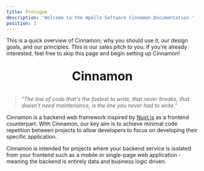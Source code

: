 ```yaml
---
title: Prologue
description: 'Welcome to the Apollo Software Cinnamon Documentation.'
position: 1
---
```


<div class="page-description">
This is a quick overview of Cinnamon; why you should use it, our design goals, and our principles. This is our sales pitch to you. If you're already interested, feel free to skip this page and begin setting up Cinnamon!
</div>

<p style="text-align:center;font-size:24pt;font-weight:bold;">Cinnamon</p>

> _"The line of code that's the fastest to write, that never breaks, that doesn't need maintenance, is the line you never had to write."_

Cinnamon is a backend web framework inspired by [Nuxt.js](https://github.com/nuxt/nuxt.js) as a frontend counterpart. With Cinnamon, our key aim is to achieve minimal code repetition between projects to allow developers to focus on developing their specific application.

Cinnamon is intended for projects where your backend service is isolated from your frontend such as a mobile or single-page web application - meaning the backend is entirely data and business logic driven.
